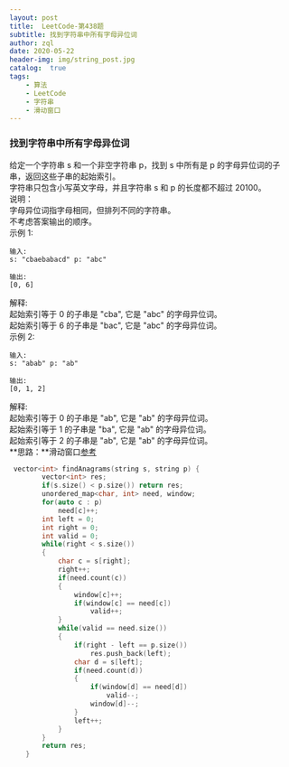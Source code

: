 ```yaml
---
layout: post
title:  LeetCode-第438题
subtitle: 找到字符串中所有字母异位词
author: zql
date: 2020-05-22
header-img: img/string_post.jpg
catalog:  true
tags:
    - 算法
    - LeetCode
    - 字符串
    - 滑动窗口
---
```

### 找到字符串中所有字母异位词  
给定一个字符串 s 和一个非空字符串 p，找到 s 中所有是 p 的字母异位词的子串，返回这些子串的起始索引。  
字符串只包含小写英文字母，并且字符串 s 和 p 的长度都不超过 20100。  
说明：  
字母异位词指字母相同，但排列不同的字符串。  
不考虑答案输出的顺序。  
示例 1:  
```
输入:
s: "cbaebabacd" p: "abc"

输出:
[0, 6]
```
解释:  
起始索引等于 0 的子串是 "cba", 它是 "abc" 的字母异位词。  
起始索引等于 6 的子串是 "bac", 它是 "abc" 的字母异位词。  
示例 2:  
```
输入:
s: "abab" p: "ab"

输出:
[0, 1, 2]
```
解释:  
起始索引等于 0 的子串是 "ab", 它是 "ab" 的字母异位词。  
起始索引等于 1 的子串是 "ba", 它是 "ab" 的字母异位词。  
起始索引等于 2 的子串是 "ab", 它是 "ab" 的字母异位词。  
**思路：**滑动窗口[参考](https://leetcode-cn.com/problems/minimum-window-substring/solution/hua-dong-chuang-kou-suan-fa-tong-yong-si-xiang-by-/)  
```c++
 vector<int> findAnagrams(string s, string p) {
        vector<int> res;
        if(s.size() < p.size()) return res;
        unordered_map<char, int> need, window;
        for(auto c : p)
            need[c]++;
        int left = 0;
        int right = 0;
        int valid = 0;
        while(right < s.size())
        {
            char c = s[right];
            right++;
            if(need.count(c))
            {
                window[c]++;
                if(window[c] == need[c])
                    valid++;
            }
            while(valid == need.size())
            {
                if(right - left == p.size())
                    res.push_back(left);
                char d = s[left];
                if(need.count(d))
                {
                    if(window[d] == need[d])
                        valid--;
                    window[d]--;
                }
                left++;
            }
        }
        return res;
    }
```
